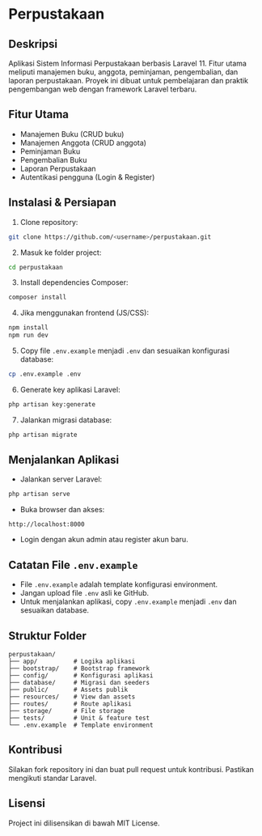# Perpustakaan

## Deskripsi

Aplikasi Sistem Informasi Perpustakaan berbasis Laravel 11. Fitur utama meliputi manajemen buku, anggota, peminjaman, pengembalian, dan laporan perpustakaan. Proyek ini dibuat untuk pembelajaran dan praktik pengembangan web dengan framework Laravel terbaru.

## Fitur Utama

* Manajemen Buku (CRUD buku)
* Manajemen Anggota (CRUD anggota)
* Peminjaman Buku
* Pengembalian Buku
* Laporan Perpustakaan
* Autentikasi pengguna (Login & Register)

## Instalasi & Persiapan

1. Clone repository:

```bash
git clone https://github.com/<username>/perpustakaan.git
```

2. Masuk ke folder project:

```bash
cd perpustakaan
```

3. Install dependencies Composer:

```bash
composer install
```

4. Jika menggunakan frontend (JS/CSS):

```bash
npm install
npm run dev
```

5. Copy file `.env.example` menjadi `.env` dan sesuaikan konfigurasi database:

```bash
cp .env.example .env
```

6. Generate key aplikasi Laravel:

```bash
php artisan key:generate
```

7. Jalankan migrasi database:

```bash
php artisan migrate
```

## Menjalankan Aplikasi

* Jalankan server Laravel:

```bash
php artisan serve
```

* Buka browser dan akses:

```
http://localhost:8000
```

* Login dengan akun admin atau register akun baru.

## Catatan File `.env.example`

* File `.env.example` adalah template konfigurasi environment.
* Jangan upload file `.env` asli ke GitHub.
* Untuk menjalankan aplikasi, copy `.env.example` menjadi `.env` dan sesuaikan database.

## Struktur Folder

```
perpustakaan/
├── app/          # Logika aplikasi
├── bootstrap/    # Bootstrap framework
├── config/       # Konfigurasi aplikasi
├── database/     # Migrasi dan seeders
├── public/       # Assets publik
├── resources/    # View dan assets
├── routes/       # Route aplikasi
├── storage/      # File storage
├── tests/        # Unit & feature test
└── .env.example  # Template environment
```

## Kontribusi

Silakan fork repository ini dan buat pull request untuk kontribusi. Pastikan mengikuti standar Laravel.

## Lisensi

Project ini dilisensikan di bawah MIT License.
